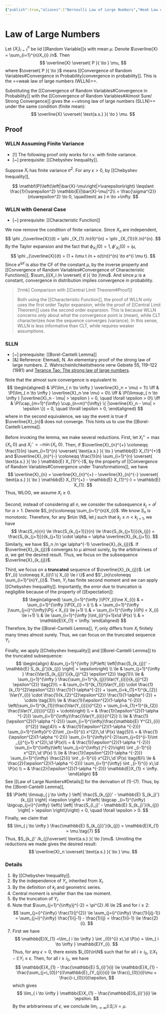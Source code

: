 ```yaml
---
{"publish":true,"aliases":["Bernoulli Law of Large Numbers","Weak Law of Large Numbers","Strong Law of Large Numbers","LLN"],"title":"Law of Large Numbers","created":"2021-08-17T21:58:15","modified":"2025-08-04T23:42:28","cssclasses":"","type":"note","sup":["[[Probability Theory]]"],"related":[],"state":"done"}
---
```



# Law of Large Numbers

Let $\{ X _i \}_{i=1}^{n}$ be iid [[Random Variable]]s with mean $\mu$. Denote $\overline{X} = \sum_{i=1}^{n}X_{i} /n$. Then
$$
\overline{X} \overset{ P }{ \to } \mu,
$$
where $\overset{ P }{ \to }$ means [[Convergence of Random Variables#Convergence in Probability\|convergence in probability]]. This is the ==weak law of large numbers (WLLN)==.

Substituting the [[Convergence of Random Variables#Convergence in Probability]] with the [[Convergence of Random Variables#Almost Sure/ Strong Convergence]] gives the ==strong law of large numbers (SLLN)== under the same condition (finite mean):
$$
\overline{X} \overset{ \text{a.s.} }{ \to } \mu.
$$

## Proof

### WLLN Assuming Finite Variance

- [!] The following proof only works for r.v. with finite variance.
- [~] prerequisite: [[Chebyshev Inequality]].

Suppose $X_{i}$ has finite variance $\sigma^{2}$. For any $\varepsilon > 0$, by [[Chebyshev Inequality]],

$$
\mathbf{P}\left(\left|\bar{X}-\mu\right|>\varepsilon\right) \leqslant \frac{1}{\varepsilon^2} \mathbb{E}|\bar{X}-\mu|^2\\
= \frac{\sigma^{2}}{n\varepsilon^2} \to 0, \quad\text{ as } n \to +\infty.
$$

### WLLN with General Case

- [~] prerequisite: [[Characteristic Function]]

We now remove the condition of finite variance. Since $X_n$ are independent,
$$
\phi _{\overline{X}}(t) = \phi _{X_{1} /n}(t)^{n} = \phi _{X_{1}}(t /n)^{n}.
$$
By the Taylor expansion and the fact that $\phi _{X_{1}}(0) = 1,\phi'_{X_{1}}(0) = i\mu$,
$$
\phi _{\overline{X}}(t) = (1 + i\mu t /n + o(t/n))^{n} \to e^{i \mu t}.
$$
Since $e^{i \mu t}$ is also the CF of the constant $\mu$, by the inverse property and [[Convergence of Random Variables#Convergence of Characteristic Functions]], $\sum_{i}X_i /n \overset{ d }{ \to }\mu$.
And since $\mu$ is a constant, convergence in distribution implies convergence in probability.

> [!rmk] Comparison with [[Central Limit Theorem#Proof]]
>
> Both using the [[Characteristic Function]], the proof of WLLN only uses the first order Taylor expansion, while the proof of [[Central Limit Theorem]] uses the second order expansion. This is because WLLN concerns only about *what* the convergence point is (mean), while CLT characterizes *how* the sequence converges (variance). In this sense, WLLN is less informative than CLT, while requires weaker assumptions.

### SLLN

- [~] prerequisite: [[Borel-Cantelli Lemma]]
- [&] Reference: Etemadi, N. An elementary proof of the strong law of large numbers. Z. Wahrscheinlichkeitstheorie verw Gebiete 55, 119–122 (1981) and [Terance Tao: The strong law of large numbers](https://terrytao.wordpress.com/2008/06/18/the-strong-law-of-large-numbers/).

Note that the almost sure convergence is equivalent to
$$
\begin{aligned}
& \P(\lim_{ n \to \infty } \overline{X}_n = \mu) = 1\\
\iff & \P(\lim_{ n \to \infty } \overline{X}_n \ne \mu) = 0\\
\iff & \P(\limsup_{ n \to \infty } |\overline{X}_n - \mu| > \epsilon  ) = 0, \quad \forall \epsilon > 0\\
\iff & \P(\cap_{m=1}^{\infty} \cup_{n=m}^{\infty} \{ |\overline{X}_n - \mu| > \epsilon \}) = 0, \quad \forall \epsilon > 0,
\end{aligned}
$$
where in the second equivalence, we say the event is true if $\overline{X}_{n}$ does not converge.
This hints us to use the [[Borel-Cantelli Lemma]].

Before invoking the lemma, we make several reductions. First, let $X_{i}^{+} = \max \{ X_{i},0 \}$ and $X_{i}^{-} = -\min \{ X_{i},0 \}$. Then, if $\overline{X}_{n}^{+} \coloneqq \frac{1}{n} \sum_{i=1}^{n} \overset{ \text{a.s.} }{ \to } \mathbb{E} X_{1}^{+}$ and $\overline{X}_{n}^{-} \coloneqq \frac{1}{n} \sum_{i=1}^{n} \overset{ \text{a.s.} }{ \to } \mathbb{E} X_{1}^{-}$, by the property of [[Convergence of Random Variables#Convergence under Transformations]], we have
$$
\overline{X}_{n} = \overline{X}_{n}^{+} - \overline{X}_{n}^{-} \overset{ \text{a.s.} }{ \to } \mathbb{E} X_{1}^{+} - \mathbb{E} X_{1}^{-} = \mathbb{E} X_{1}.
$$
Thus, WLOG, we assume $X_{i} \ge 0$.

Second, instead of considering all $n$, we consider the subsequence $k_{j} = \alpha ^{j}$ for $\alpha >1$. Denote $S_{n}\coloneqq \sum_{i=1}^{n}X_{i}$. We know $S_{n}$ is monotonic. Therefore, for any $n\in \N$, let $j$ such that $k_{j} \le n < k_{j+1}$, we have
$$
\frac{S_n}{n} \le \frac{S_{k_{j+1}}}{n} \le \frac{S_{k_{j+1}}}{k_{j}} = \frac{S_{k_{j+1}}}{k_{j+1}} \cdot \alpha = \alpha \overline{X}_{k_{j+1}}.
$$
Similarly, we have $S_n /n \ge \alpha^{-1} \overline{X}_{k_{j}}$. If $\overline{X}_{k_{j}}$ converges to $\mu$ almost surely, by the arbitrariness of $\alpha$, we get the desired result.
Thus, we focus on the subsequence $\overline{X}_{k_{j}}$.

Third, we focus on a **truncated** sequence of $\overline{X}_{k_{j}}$. Let $Y_{i} \coloneqq X_{i}\1 \{ X_{i} \le i \}$ and $S'_{n}\coloneqq \sum_{i=1}^{n}Y_{i}$. Then, $Y_{i}$ has finite second moment and we can apply [[Chebyshev Inequality]]. Importantly, the *error* due to truncation is negligible because of the property of [[Expectation]]:
$$
\begin{aligned}
\sum_{i=1}^{\infty }\P(Y_{i}\ne X_{i})
& = \sum_{i=1}^{\infty }\P(X_{i} > i) \\
& = \sum_{i=1}^{\infty }\sum_{j=i}^{\infty}\P(j < X_{i} \le j+1) \\
& = \sum_{i=1}^{\infty }i\P(i < X_{i} \le i+1) \\
& \le \sum_{i=1}^{\infty }\int_{i}^{i+1}x\d \P(x) \\
& = \mathbb{E}X_{1} < \infty.
\end{aligned}
$$
Therefore, by the [[Borel-Cantelli Lemma]], $Y_{i}$ only differs from $X_{i}$ finitely many times almost surely.
Thus, we can focus on the truncated sequence $Y_{i}$.

Finally, we apply [[Chebyshev Inequality]] and [[Borel-Cantelli Lemma]] to the truncated subsequence:
$$
\begin{align}
&\sum_{j=1}^{\infty }\P\left( \left|\frac{S_{k_{j}}' - \mathbb{E} S_{k_j}'}{k_{j}} \right| > \epsilon\right) \\
\le & \sum_{j=1}^{\infty } \frac{\Var(S_{k_{j}}')}{k_{j}^{2} \epsilon^{2}} \tag{1}\\
\le & \sum_{j=1}^{\infty } \frac{\sum_{i=1}^{k_{j}}\Var(Y_{i})}{k_{j}^{2} \epsilon^{2}} \tag{2}\\
= & \sum_{i=1}^{k_{1}}\Var(Y_{i}) \cdot \frac{1}{k_{1}^{2}\epsilon^{2}} \frac{1}{1-\alpha^{-2}} + \sum_{i=k_{1}+1}^{k_{2}} \Var(Y_{i}) \cdot \frac{1}{k_{2}^{2}\epsilon^{2}} \frac{1}{1-\alpha^{-2}} + \cdots \tag{3}\\
\le & \frac{1}{\epsilon^{2}(1-\alpha ^{-2})} \left(\sum_{i=1}^{k_{1}}\frac{\Var(Y_{i})}{i^{2}} + \sum_{i=k_{1}+1}^{k_{2}} \frac{\Var(Y_{i})}{i^{2}} + \cdots\right) \\
= & \frac{1}{\epsilon^{2}(1-\alpha ^{-2})} \sum_{i=1}^{\infty}\frac{\Var(Y_{i})}{i^{2}} \\
\le & \frac{1}{\epsilon^{2}(1-\alpha ^{-2})} \sum_{i=1}^{\infty}\frac{\mathbb{E} Y^{2}_{i}}{i^{2}} \tag{4}\\
= & \frac{1}{\epsilon^{2}(1-\alpha ^{-2})} \sum_{i=1}^{\infty}i^{-2}\int _{x=0}^{i} x^{2}\,\d \P(x) \tag{5}\\
= & \frac{1}{\epsilon^{2}(1-\alpha ^{-2})} \sum_{i=1}^{\infty}i^{-2}\sum_{j=0}^{i-1}\int _{j}^{j+1} x^{2}\,\d \P(x)\\
= & \frac{1}{\epsilon^{2}(1-\alpha ^{-2})} \sum_{i=1}^{\infty}\left( \sum_{j=i}^{\infty} j^{-2}\right) \int _{i-1}^{i} x^{2}\,\d \P(x) \\
\le & \frac{1}{\epsilon^{2}(1-\alpha ^{-2})} \sum_{i=1}^{\infty} \frac{2}{i} \int _{i-1}^{i} x^{2}\,\d \P(x) \tag{6}\\
\le & \frac{2}{\epsilon^{2}(1-\alpha ^{-2})} \sum_{i=1}^{\infty}  \int _{i-1}^{i} x\,\d \P(x) \\
= & \frac{2}{\epsilon^{2}(1-\alpha ^{-2})} \mathbb{E}X_{1} < \infty.
\end{align}
$$
See [[Law of Large Numbers#Details]] for the derivation of $(1)$-$(7)$. Thus, by the [[Borel-Cantelli Lemma]],
$$
\P\left( \limsup_{ j \to \infty } \left| \frac{S_{k_{j}}' - \mathbb{E} S_{k_j}'}{k_{j}} \right| >\epsilon  \right) =
\P\left( \bigcap _{i=1}^{\infty} \bigcup_{j=i}^{\infty} \left\{ \left| \frac{S_{l_j}' - \mathbb{E} S_{k_j}'}{k_{j}} \right| > \epsilon \right\}\right) = 0, \quad \forall \epsilon > 0.
$$
Finally, we claim that
$$
\lim_{ j \to \infty } \frac{\mathbb{E} S_{k_{j}}'}{k_{j}} = \mathbb{E}X_{1} = \mu.\tag{7}
$$
Thus, $S_{k_j}' /k_{j}\overset{ \text{a.s.} }{ \to }\mu$.
Unrolling the reductions we made gives the desired result:
$$
\overline{X}_n \overset{ \text{a.s.} }{ \to } \mu.
$$

### Details

1. By [[Chebyshev Inequality]].
2. By the independence of $Y_{i}$, inherited from $X_{i}$.
3. By the definition of $k_{j}$ and geometric series.
4. Central moment is smaller than the raw moment.
5. By the truncation of $Y_{i}$.
6. Note that $\sum_{j=1}^{\infty}j^{-2} = \pi^{2} /6 \le 2$ and for $i\ge 2$:
    $$
    \sum_{j=i}^{\infty} \frac{1}{j^{2}} \le \sum_{j=i}^{\infty} \frac{1}{j(j-1)} = \sum_{j=i}^{\infty} \frac{1}{j-1} - \frac{1}{j} = \frac{1}{i-1} \le \frac{2}{i}.
    $$
7. First we have
    $$
    \mathbb{E}X_{1} =\lim_{ i \to \infty } \int _{0}^{i} x\,\d \P(x) = \lim_{ i \to \infty } \mathbb{E}Y_{i}.
    $$
    Thus, for any $\epsilon>0$, there exists $i_{0}\in\N$ such that for all $i\ge i_{0}$, $\mathbb{E}X_{1} - \mathbb{E}Y_{i} \le \epsilon$. Then, for all $i \ge i_{0}$, we have
    $$
    \mathbb{E}X_{1} - \frac{\mathbb{E} S_{i}'}{i} \le \mathbb{E}X_{1} - \frac{\sum_{j=i_{0}}^{i}\mathbb{E}_{Y_{j}}}{i}  \le \frac{i_{0}}{i}\mu + \frac{i-i_{0}}{i}\epsilon,
    $$
    which gives
    $$
    \lim_{ i \to \infty }  \mathbb{E}X_{1} - \frac{\mathbb{E}S_{i}'}{i} \le \epsilon.
    $$
    By the arbitrariness of $\epsilon$, we conclude $\lim_{ i \to \infty } \mathbb{E} S_{i}' /i = \mu$.
